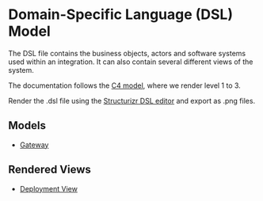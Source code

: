 # Domain-Specific Language (DSL) Model

The DSL file contains the business objects, actors and software systems used within an integration. It can also contain several different views of the system.

The documentation follows the [C4 model](https://c4model.com), where we render level 1 to 3.

Render the .dsl file using the [Structurizr DSL editor](https://structurizr.com/dsl) and export as .png files.

## Models

- [Gateway](az.boost.gatewaydsl)

## Rendered Views

- [Deployment View](structurizr-AWS_Deployment.png)

